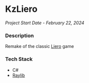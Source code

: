 
# KzLiero

*Project Start Date - February 22, 2024*

### Description
Remake of the classic [Liero](https://www.liero.be/) game

### Tech Stack
- C#
- [Raylib](https://www.raylib.com/)

